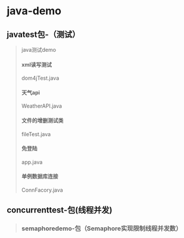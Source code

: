 # java-demo

## javatest包-（测试）
>java测试demo
>#### xml读写测试
>dom4jTest.java
>#### 天气api
>WeatherAPI.java
>#### 文件的增删测试类
>fileTest.java
>#### 免登陆
>app.java
>#### 单例数据库连接
>ConnFacory.java

## concurrenttest-包(线程并发)
>### semaphoredemo-包（Semaphore实现限制线程并发数）
>
